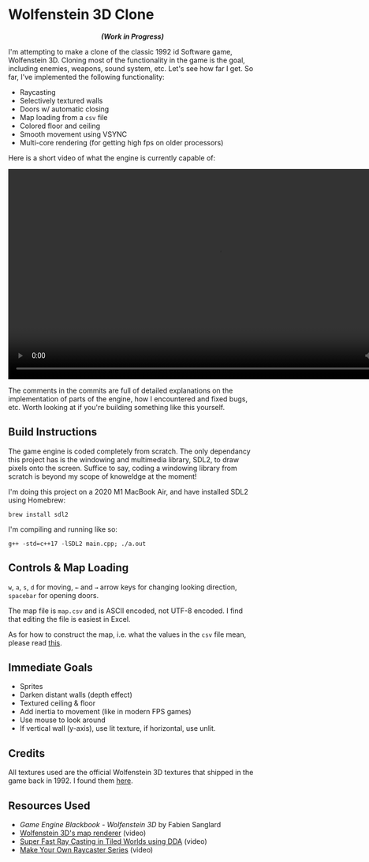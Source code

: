 # Wolfenstein 3D Clone

<p align="center"><b><i>
(Work in Progress)
</i></b></p>

I'm attempting to make a clone of the classic 1992 id Software game, Wolfenstein 3D. Cloning most of the functionality in the game is the goal, including enemies, weapons, sound system, etc. Let's see how far I get. So far, I've implemented the following functionality:
- Raycasting
- Selectively textured walls
- Doors w/ automatic closing
- Map loading from a `csv` file
- Colored floor and ceiling
- Smooth movement using VSYNC
- Multi-core rendering (for getting high fps on older processors)

Here is a short video of what the engine is currently capable of:

<div align="center">
  <video src="https://user-images.githubusercontent.com/25702188/202841408-11fd8708-4154-4de4-b135-e0c1624d2e10.mp4" width=852/>
</div>

The comments in the commits are full of detailed explanations on the implementation of parts of the engine, how I encountered and fixed bugs, etc. Worth looking at if you're building something like this yourself.

## Build Instructions
The game engine is coded completely from scratch. The only dependancy this project has is the windowing and multimedia library, SDL2, to draw pixels onto the screen. Suffice to say, coding a windowing library from scratch is beyond my scope of knoweldge at the moment!

I'm doing this project on a 2020 M1 MacBook Air, and have installed SDL2 using Homebrew:
```
brew install sdl2
```
I'm compiling and running like so:
```
g++ -std=c++17 -lSDL2 main.cpp; ./a.out
```
## Controls & Map Loading
`w`, `a`, `s`, `d` for moving, `←` and `→` arrow keys for changing looking direction, `spacebar` for opening doors.

The map file is `map.csv` and is ASCII encoded, not UTF-8 encoded. I find that editing the file is easiest in Excel.

As for how to construct the map, i.e. what the values in the `csv` file mean, please read [this](https://github.com/e6quisitory/wolf3d-clone/commit/3f9f9e308629098a29df2e3ec8103fddd3fc51c0#commitcomment-88618626).

## Immediate Goals
- Sprites
- Darken distant walls (depth effect)
- Textured ceiling & floor
- Add inertia to movement (like in modern FPS games)
- Use mouse to look around
- If vertical wall (y-axis), use lit texture, if horizontal, use unlit.

## Credits
All textures used are the official Wolfenstein 3D textures that shipped in the game back in 1992. I found them [here](https://www.textures-resource.com/pc_computer/wolf3d/texture/1375/).

## Resources Used
- _Game Engine Blackbook - Wolfenstein 3D_ by Fabien Sanglard
- [Wolfenstein 3D's map renderer](https://www.youtube.com/watch?v=eOCQfxRQ2pY) (video)
- [Super Fast Ray Casting in Tiled Worlds using DDA](https://www.youtube.com/watch?v=NbSee-XM7WA) (video)
- [Make Your Own Raycaster Series](https://www.youtube.com/watch?v=gYRrGTC7GtA) (video)